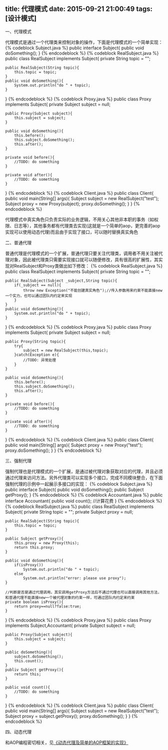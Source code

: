 title: 代理模式
date: 2015-09-21 21:00:49
tags: [设计模式]
---

一、代理模式

代理模式是通过一个代理类来控制对象的操作，下面是代理模式的一个简单实现：
{% codeblock Subject.java %}
public interface Subject{
	public void doSomething();
}
{% endcodeblock %}
{% codeblock RealSubject.java %}
public class RealSubject implements Subject{
	private String topic = "";
	
	public RealSubject(String topic){
		this.topic = topic;
	}
	public void doSomething(){
		System.out.println("do " + topic);
	}
}
{% endcodeblock %}
{% codeblock Proxy.java %}
public class Proxy implements Subject{
	private Subject subject = null;
	
	public Proxy(Subject subject){
		this.subject = subject;
	}
	
	public void doSomething(){
		this.before();
		this.subject.doSomething();
		this.after();
	}
	
	private void before(){
		//TODO: do something
	}
	
	private void after(){
		//TODO: do something
	}

}
{% endcodeblock %}
{% codeblock Client.java %}
public class Client{
	public void main(String[] args){
		Subject subject = new RealSubject("test");
		Subject proxy = new Proxy(subject);
		proxy.doSomething();
	}
}
{% endcodeblock %}

代理模式中真实角色只负责实际的业务逻辑，不用关心其他非本职的事务（如权限、日志等），其他事务都有代理类去实现(这就是一个简单的aop，更完善的aop实现可以使用动态代理)而且由于实现了接口，可以随时替换真实角色

二、普通代理

普通代理是代理模式的一个扩展，普通代理只要关注代理类，调用者不用关注被代理对象，因此被代理类只需要实现接口就可以随便修改，具有很高的扩展性，其实现对RealSubject和Proxy类做出如下修改：
{% codeblock RealSubject.java %}
public class RealSubject implements Subject{
	private String topic = "";
	
	public RealSubject(Subject _subject,String topic){
		if(_subject == null){
			throw new Exception("不能创建真实角色");//传入参数用来约束不能直接new一个实力，也可以通过团队内约定来实现
		}
	}
	public void doSomething(){
		System.out.println("do " + topic);
	}
}
{% endcodeblock %}
{% codeblock Proxy.java %}
public class Proxy implements Subject{
	private Subject subject = null;
	
	public Proxy(String topic){
		try{
			subject = new RealSubject(this,topic);
		}catch(Exception e){
			//TODO: 异常处理 
		}
	}
	
	public void doSomething(){
		this.before();
		this.subject.doSomething();
		this.after();
	}
	
	private void before(){
		//TODO: do something
	}
	
	private void after(){
		//TODO: do something
	}

}
{% endcodeblock %}
{% codeblock Client.java %}
public class Client{
	public void main(String[] args){
		Subject proxy = new Proxy("test");
		proxy.doSomething();
	}
}
{% endcodeblock %}

三、强制代理

强制代理也是代理模式的一个扩展，是通过被代理对象获取对应的代理，并且必须通过代理来访问方法。另外代理类可以实现多个接口，完成不同模块整合，在下面强制代理的示例中一起展示多接口的实现：
{% codeblock Subject.java %}
public interface Subject{
	public void doSomething();
	public Subject getProxy();
}
{% endcodeblock %}
{% codeblock  Accountant.java %}
public interface Accountant{
	public void count(); //计算花费
}
{% endcodeblock %}
{% codeblock RealSubject.java %}
public class RealSubject implements Subject{
	private String topic = "";
	private Subject proxy = null;
	
	public RealSubject(String topic){
		this.topic = topic;
	}
	
	public Subject getProxy(){
		this.proxy = new Proxy(this);
		return this.proxy;
	}
	
	public void doSomething(){
		if(isProxy())
			System.out.println("do " + topic);
		else
			System.out.println("error: please use proxy");
	}
	
	//判断是否是通过代理调用，其实调用getProxy方法后不通过代理也可以直接调用其他方法，和普通代理不能直接new一个被代理对象的约束一样，可通过团队内约定来约束
	private boolean isProxy(){
		return proxy==null?false:true;
	}
}
{% endcodeblock %}
{% codeblock Proxy.java %}
public class Proxy implements Subject,Accountant{
	private Subject subject = null;
	
	public Proxy(Subject subject){
		this.subject = subject;
	}
	
	public doSomething(){
		subject.doSomething();
		this.count();
	}
	publiv Subject getProxy(){
		return this;
	}
	
	public void count(){
		//TODO: do something
	}
}
{% endcodeblock %}
{% codeblock Client.java %}
public class Client{
	public void main(String[] args){
		Subject subject = new RealSubject("test");
		Subject proxy = subject.getProxy();
		proxy.doSomething();
	}
}
{% endcodeblock %}


四、动态代理

 和AOP编程密切相关，见<a href="/2015/09/22/dynamic-proxy-and-aop/">《动态代理及简单的AOP框架的实现》</a>